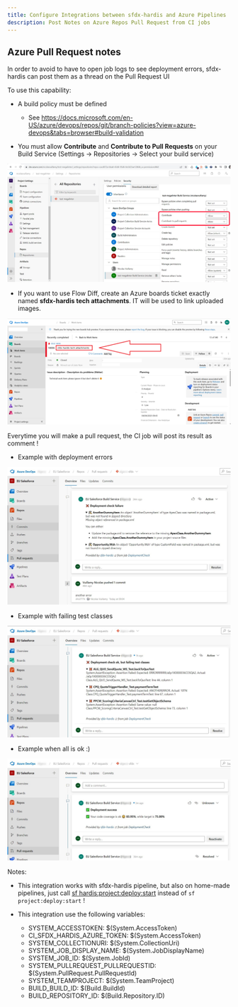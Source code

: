 ```yaml
---
title: Configure Integrations between sfdx-hardis and Azure Pipelines
description: Post Notes on Azure Repos Pull Request from CI jobs
---
```

<!-- markdownlint-disable MD013 -->

## Azure Pull Request notes

In order to avoid to have to open job logs to see deployment errors, sfdx-hardis can post them as a thread on the Pull Request UI

To use this capability:

- A build policy must be defined

  - See <https://docs.microsoft.com/en-US/azure/devops/repos/git/branch-policies?view=azure-devops&tabs=browser#build-validation>

- You must allow **Contribute** and **Contribute to Pull Requests** on your Build Service (Settings -> Repositories -> Select your build service)

![Screenshot](assets/images/AzureReporterConfigContribute.jpg)

- If you want to use Flow Diff, create an Azure boards ticket exactly named **sfdx-hardis tech attachments**. IT will be used to link uploaded images.

![Screenshot](assets/images/az-tech-work-item.png)

Everytime you will make a pull request, the CI job will post its result as comment !

- Example with deployment errors

![](assets/images/azure-pr-comment-failed.jpg)

- Example with failing test classes

![](assets/images/azure-pr-comment-failed-tests.jpg)

- Example when all is ok :)

![](assets/images/azure-pr-comment.jpg)

Notes:

- This integration works with sfdx-hardis pipeline, but also on home-made pipelines, just call [sf hardis:project:deploy:start](https://sfdx-hardis.cloudity.com/hardis/project/deploy/start/) instead of `sf project:deploy:start` !

- This integration use the following variables:
  - SYSTEM_ACCESSTOKEN: $(System.AccessToken)
  - CI_SFDX_HARDIS_AZURE_TOKEN: $(System.AccessToken)
  - SYSTEM_COLLECTIONURI: $(System.CollectionUri)
  - SYSTEM_JOB_DISPLAY_NAME: $(System.JobDisplayName)
  - SYSTEM_JOB_ID: $(System.JobId)
  - SYSTEM_PULLREQUEST_PULLREQUESTID: $(System.PullRequest.PullRequestId)
  - SYSTEM_TEAMPROJECT: $(System.TeamProject)
  - BUILD_BUILD_ID: $(Build.BuildId)
  - BUILD_REPOSITORY_ID: $(Build.Repository.ID)
